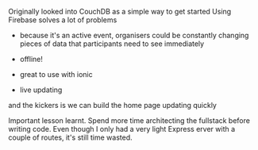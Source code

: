 Originally looked into CouchDB as a simple way to get started
Using Firebase solves a lot of problems

- because it's an active event, organisers could be constantly changing pieces of data that participants need to see immediately

- offline!
- great to use with ionic
- live updating

and the kickers is we can build the home page updating quickly

Important lesson learnt. Spend more time architecting the fullstack before writing code. Even though I only had a very light Express erver with a couple of routes, it's still time wasted.